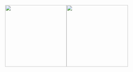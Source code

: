 <div style="display: flex; flex-direction: row;">
  <a>
    <img height=200 align="center" src="https://github-readme-stats.vercel.app/api?username=larssonoliver&show_icons=true&theme=transparent" />
  </a>
  <a>
    <img height=200 align="center" src="https://github-readme-stats.vercel.app/api/top-langs?username=larssonoliver&layout=compact&langs_count=8&card_width=320&theme=transparent" />
  </a>
</div>
